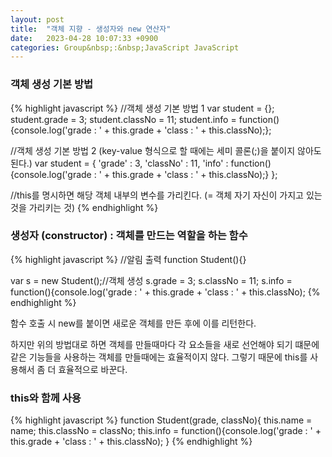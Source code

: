 ```yaml
---
layout: post
title:  "객체 지향 - 생성자와 new 연산자"
date:   2023-04-28 10:07:33 +0900
categories: Group&nbsp;:&nbsp;JavaScript JavaScript
---
```


### 객체 생성 기본 방법
{% highlight javascript %}
//객체 생성 기본 방법 1
var student = {};
student.grade = 3;
student.classNo = 11;
student.info = function(){console.log('grade : ' + this.grade + 'class : ' + this.classNo);};

//객체 생성 기본 방법 2 (key-value 형식으로 할 때에는 세미 콜론(;)을 붙이지 않아도 된다.)
var student = {
    'grade' : 3,
    'classNo' : 11,
    'info' :  function(){console.log('grade : ' + this.grade + 'class : ' + this.classNo);}
};

//this를 명시하면 해당 객체 내부의 변수를 가리킨다. (= 객체 자기 자신이 가지고 있는 것을 가리키는 것)
{% endhighlight %}

### 생성자 (constructor) : 객체를 만드는 역할을 하는 함수
{% highlight javascript %}
//알림 출력
function Student(){}

var s = new Student();//객체 생성
s.grade = 3;
s.classNo = 11;
s.info = function(){console.log('grade : ' + this.grade + 'class : ' + this.classNo);
{% endhighlight %}

함수 호출 시 new를 붙이면 새로운 객체를 만든 후에 이를 리턴한다.

하지만 위의 방법대로 하면 객체를 만들때마다 각 요소들을 새로 선언해야 되기 떄문에
같은 기능들을 사용하는 객체를 만들때에는 효율적이지 않다.
그렇기 때문에 this를 사용해서 좀 더 효율적으로 바꾼다.

### this와 함께 사용
{% highlight javascript %}
function Student(grade, classNo){
    this.name = name;
    this.classNo = classNo;
    this.info = function(){console.log('grade : ' + this.grade + 'class : ' + this.classNo);
}
{% endhighlight %}